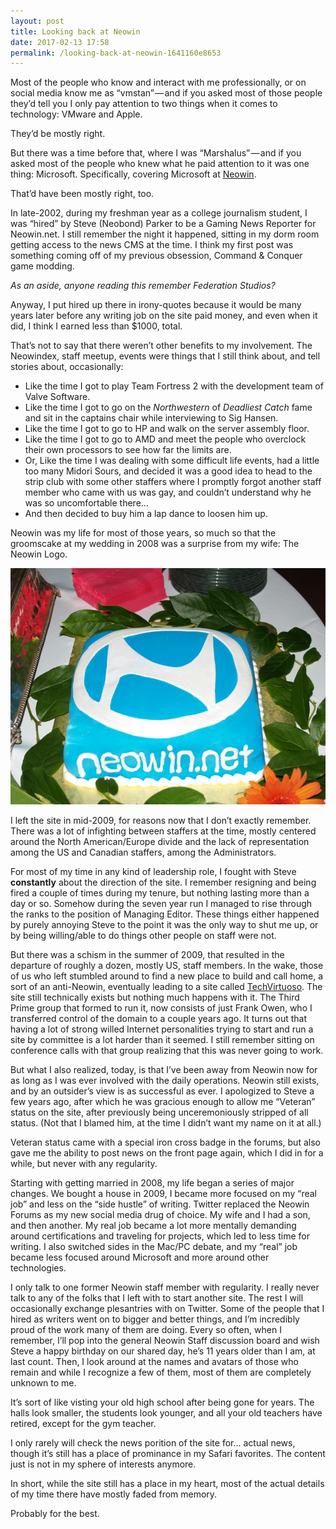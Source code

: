 ```yaml
---
layout: post
title: Looking back at Neowin
date: 2017-02-13 17:58
permalink: /looking-back-at-neowin-1641160e8653
---
```


Most of the people who know and interact with me professionally, or on social media know me as “vmstan” — and if you asked most of those people they’d tell you I only pay attention to two things when it comes to technology: VMware and Apple.

They’d be mostly right.

But there was a time before that, where I was “Marshalus” — and if you asked most of the people who knew what he paid attention to it was one thing: Microsoft. Specifically, covering Microsoft at [Neowin](https://neowin.net).

That’d have been mostly right, too.

In late-2002, during my freshman year as a college journalism student, I was “hired” by Steve (Neobond) Parker to be a Gaming News Reporter for Neowin.net. I still remember the night it happened, sitting in my dorm room getting access to the news CMS at the time. I think my first post was something coming off of my previous obsession, Command & Conquer game modding.

_As an aside, anyone reading this remember Federation Studios?_

Anyway, I put hired up there in irony-quotes because it would be many years later before any writing job on the site paid money, and even when it did, I think I earned less than $1000, total.

That’s not to say that there weren’t other benefits to my involvement. The Neowindex, staff meetup, events were things that I still think about, and tell stories about, occasionally:

*   Like the time I got to play Team Fortress 2 with the development team of Valve Software.
*   Like the time I got to go on the _Northwestern_ of _Deadliest Catch_ fame and sit in the captains chair while interviewing to Sig Hansen.
*   Like the time I got to go to HP and walk on the server assembly floor.
*   Like the time I got to go to AMD and meet the people who overclock their own processors to see how far the limits are.
*   Or, Like the time I was dealing with some difficult life events, had a little too many Midori Sours, and decided it was a good idea to head to the strip club with some other staffers where I promptly forgot another staff member who came with us was gay, and couldn’t understand why he was so uncomfortable there…
*   And then decided to buy him a lap dance to loosen him up.

Neowin was my life for most of those years, so much so that the groomscake at my wedding in 2008 was a surprise from my wife: The Neowin Logo.

![Yum](/images/9c9e1-1x8qwoejnyai9mgssxgnh_a.jpeg)

I left the site in mid-2009, for reasons now that I don’t exactly remember. There was a lot of infighting between staffers at the time, mostly centered around the North American/Europe divide and the lack of representation among the US and Canadian staffers, among the Administrators.

For most of my time in any kind of leadership role, I fought with Steve **constantly** about the direction of the site. I remember resigning and being fired a couple of times during my tenure, but nothing lasting more than a day or so. Somehow during the seven year run I managed to rise through the ranks to the position of Managing Editor. These things either happened by purely annoying Steve to the point it was the only way to shut me up, or by being willing/able to do things other people on staff were not.

But there was a schism in the summer of 2009, that resulted in the departure of roughly a dozen, mostly US, staff members. In the wake, those of us who left stumbled around to find a new place to build and call home, a sort of an anti-Neowin, eventually leading to a site called [TechVirtuoso](http://www.techvirtuoso.com). The site still technically exists but nothing much happens with it. The Third Prime group that formed to run it, now consists of just Frank Owen, who I transferred control of the domain to a couple years ago. It turns out that having a lot of strong willed Internet personalities trying to start and run a site by committee is a lot harder than it seemed. I still remember sitting on conference calls with that group realizing that this was never going to work.

But what I also realized, today, is that I’ve been away from Neowin now for as long as I was ever involved with the daily operations. Neowin still exists, and by an outsider’s view is as successful as ever. I apologized to Steve a few years ago, after which he was gracious enough to allow me “Veteran” status on the site, after previously being unceremoniously stripped of all status. (Not that I blamed him, at the time I didn’t want my name on it at all.)

Veteran status came with a special iron cross badge in the forums, but also gave me the ability to post news on the front page again, which I did in for a while, but never with any regularity.

Starting with getting married in 2008, my life began a series of major changes. We bought a house in 2009, I became more focused on my “real job” and less on the “side hustle” of writing. Twitter replaced the Neowin Forums as my new social media drug of choice. My wife and I had a son, and then another. My real job became a lot more mentally demanding around certifications and traveling for projects, which led to less time for writing. I also switched sides in the Mac/PC debate, and my “real” job became less focused around Microsoft and more around other technologies.

I only talk to one former Neowin staff member with regularity. I really never talk to any of the folks that I left with to start another site. The rest I will occasionally exchange plesantries with on Twitter. Some of the people that I hired as writers went on to bigger and better things, and I’m incredibly proud of the work many of them are doing. Every so often, when I remember, I’ll pop into the general Neowin Staff discussion board and wish Steve a happy birthday on our shared day, he’s 11 years older than I am, at last count. Then, I look around at the names and avatars of those who remain and while I recognize a few of them, most of them are completely unknown to me.

It’s sort of like visting your old high school after being gone for years. The halls look smaller, the students look younger, and all your old teachers have retired, except for the gym teacher.

I only rarely will check the news porition of the site for… actual news, though it’s still has a place of prominance in my Safari favorites. The content just is not in my sphere of interests anymore.

In short, while the site still has a place in my heart, most of the actual details of my time there have mostly faded from memory.

Probably for the best.
